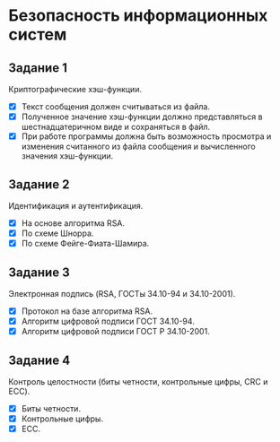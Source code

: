 # Безопасность информационных систем

## Задание 1 
Криптографические хэш-функции.
- [x] Текст сообщения должен считываться из файла.
- [x] Полученное значение хэш-функции должно представляться в шестнадцатеричном виде и сохраняться в файл.
- [x] При работе программы должна быть возможность просмотра и изменения считанного из файла сообщения и вычисленного значения хэш-функции.

## Задание 2
Идентификация и аутентификация.
- [x] На основе алгоритма RSA.
- [x] По схеме Шнорра.
- [x] По схеме Фейге-Фиата-Шамира.

## Задание 3
Электронная подпись (RSA, ГОСТы 34.10-94 и 34.10-2001).
- [x] Протокол на базе алгоритма RSA.
- [x] Алгоритм цифровой подписи ГОСТ 34.10-94.
- [x] Алгоритм цифровой подписи ГОСТ Р 34.10-2001.

## Задание 4
Контроль целостности (биты четности, контрольные цифры, CRC и ECC).
- [x] Биты четности.
- [x] Контрольные цифры.
- [x] ECC.
